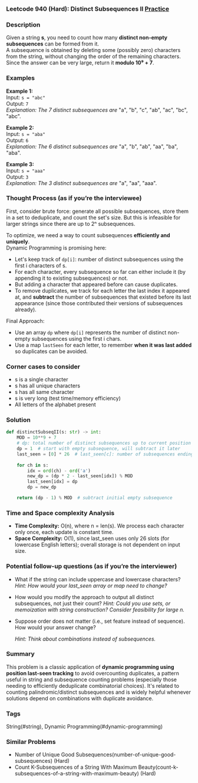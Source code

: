 ### Leetcode 940 (Hard): Distinct Subsequences II [Practice](https://leetcode.com/problems/distinct-subsequences-ii)

### Description  
Given a string **s**, you need to count how many **distinct non-empty subsequences** can be formed from it.  
A subsequence is obtained by deleting some (possibly zero) characters from the string, without changing the order of the remaining characters.  
Since the answer can be very large, return it **modulo 10⁹ + 7**.

### Examples  

**Example 1:**  
Input: `s = "abc"`  
Output: `7`  
*Explanation: The 7 distinct subsequences are* "a", "b", "c", "ab", "ac", "bc", "abc".

**Example 2:**  
Input: `s = "aba"`  
Output: `6`  
*Explanation: The 6 distinct subsequences are* "a", "b", "ab", "aa", "ba", "aba".

**Example 3:**  
Input: `s = "aaa"`  
Output: `3`  
*Explanation: The 3 distinct subsequences are* "a", "aa", "aaa".

### Thought Process (as if you’re the interviewee)  
First, consider brute force: generate all possible subsequences, store them in a set to deduplicate, and count the set's size. But this is infeasible for larger strings since there are up to 2ⁿ subsequences.

To optimize, we need a way to count subsequences **efficiently and uniquely**.  
Dynamic Programming is promising here:

- Let's keep track of `dp[i]`: number of distinct subsequences using the first i characters of s.
- For each character, every subsequence so far can either include it (by appending it to existing subsequences) or not.
- But adding a character that appeared before can cause duplicates.
- To remove duplicates, we track for each letter the last index it appeared at, and **subtract** the number of subsequences that existed before its last appearance (since those contributed their versions of subsequences already).

Final Approach:

- Use an array `dp` where `dp[i]` represents the number of distinct non-empty subsequences using the first i chars.
- Use a map `lastSeen` for each letter, to remember **when it was last added** so duplicates can be avoided.

### Corner cases to consider  
- s is a single character  
- s has all unique characters  
- s has all same character  
- s is very long (test time/memory efficiency)  
- All letters of the alphabet present

### Solution

```python
def distinctSubseqII(s: str) -> int:
    MOD = 10**9 + 7
    # dp: total number of distinct subsequences up to current position
    dp = 1  # start with empty subsequence, will subtract it later
    last_seen = [0] * 26  # last_seen[c]: number of subsequences ending with c
    
    for ch in s:
        idx = ord(ch) - ord('a')
        new_dp = (dp * 2 - last_seen[idx]) % MOD
        last_seen[idx] = dp
        dp = new_dp

    return (dp - 1) % MOD  # subtract initial empty subsequence 
```

### Time and Space complexity Analysis  

- **Time Complexity:** O(n), where n = len(s). We process each character only once, each update is constant time.
- **Space Complexity:** O(1), since last_seen uses only 26 slots (for lowercase English letters); overall storage is not dependent on input size.

### Potential follow-up questions (as if you’re the interviewer)  

- What if the string can include uppercase and lowercase characters?
  *Hint: How would your last_seen array or map need to change?*

- How would you modify the approach to output all distinct subsequences, not just their count?
  *Hint: Could you use sets, or memoization with string construction? Consider feasibility for large n.*

- Suppose order does not matter (i.e., set feature instead of sequence). How would your answer change?

  *Hint: Think about combinations instead of subsequences.*

### Summary
This problem is a classic application of **dynamic programming using position last-seen tracking** to avoid overcounting duplicates, a pattern useful in string and subsequence counting problems (especially those needing to efficiently deduplicate combinatorial choices). It's related to counting palindromic/distinct subsequences and is widely helpful whenever solutions depend on combinations with duplicate avoidance.

### Tags
String(#string), Dynamic Programming(#dynamic-programming)

### Similar Problems
- Number of Unique Good Subsequences(number-of-unique-good-subsequences) (Hard)
- Count K-Subsequences of a String With Maximum Beauty(count-k-subsequences-of-a-string-with-maximum-beauty) (Hard)